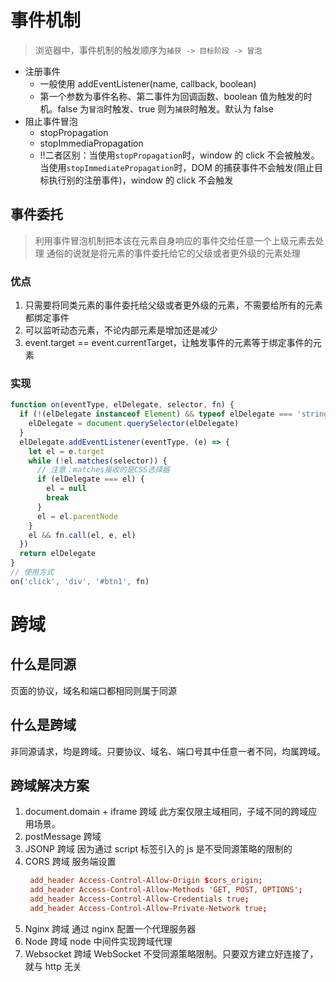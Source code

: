 # 事件机制

> 浏览器中，事件机制的触发顺序为`捕获 -> 目标阶段 -> 冒泡`

- 注册事件
  - 一般使用 addEventListener(name, callback, boolean)
  - 第一个参数为事件名称、第二事件为回调函数、boolean 值为触发的时机。false 为`冒泡`时触发、true 则为`捕获`时触发。默认为 false
- 阻止事件冒泡
  - stopPropagation
  - stopImmediaPropagation
  - !!二者区别：当使用`stopPropagation`时，window 的 click 不会被触发。当使用`stopImmediatePropagation`时，DOM 的捕获事件不会触发(阻止目标执行别的注册事件)，window 的 click 不会触发

## 事件委托

> 利用事件冒泡机制把本该在元素自身响应的事件交给任意一个上级元素去处理
> 通俗的说就是将元素的事件委托给它的父级或者更外级的元素处理

### 优点

1. 只需要将同类元素的事件委托给父级或者更外级的元素，不需要给所有的元素都绑定事件
2. 可以监听动态元素，不论内部元素是增加还是减少
3. event.target == event.currentTarget，让触发事件的元素等于绑定事件的元素

### 实现

```js
function on(eventType, elDelegate, selector, fn) {
  if (!(elDelegate instanceof Element) && typeof elDelegate === 'string') {
    elDelegate = document.querySelector(elDelegate)
  }
  elDelegate.addEventListener(eventType, (e) => {
    let el = e.target
    while (!el.matches(selector)) {
      // 注意：matches接收的是CSS选择器
      if (elDelegate === el) {
        el = null
        break
      }
      el = el.parentNode
    }
    el && fn.call(el, e, el)
  })
  return elDelegate
}
// 使用方式
on('click', 'div', '#btn1', fn)
```

# 跨域

## 什么是同源

页面的协议，域名和端口都相同则属于同源

## 什么是跨域

非同源请求，均是跨域。只要协议、域名、端口号其中任意一者不同，均属跨域。

## 跨域解决方案

1. document.domain + iframe 跨域
   此方案仅限主域相同，子域不同的跨域应用场景。
2. postMessage 跨域
3. JSONP 跨域
   因为通过 script 标签引入的 js 是不受同源策略的限制的
4. CORS 跨域
   服务端设置
   ```conf
    add_header Access-Control-Allow-Origin $cors_origin;
    add_header Access-Control-Allow-Methods 'GET, POST, OPTIONS';
    add_header Access-Control-Allow-Credentials true;
    add_header Access-Control-Allow-Private-Network true;
   ```
5. Nginx 跨域
   通过 nginx 配置一个代理服务器
6. Node 跨域
   node 中间件实现跨域代理
7. Websocket 跨域
   WebSocket 不受同源策略限制。只要双方建立好连接了，就与 http 无关
